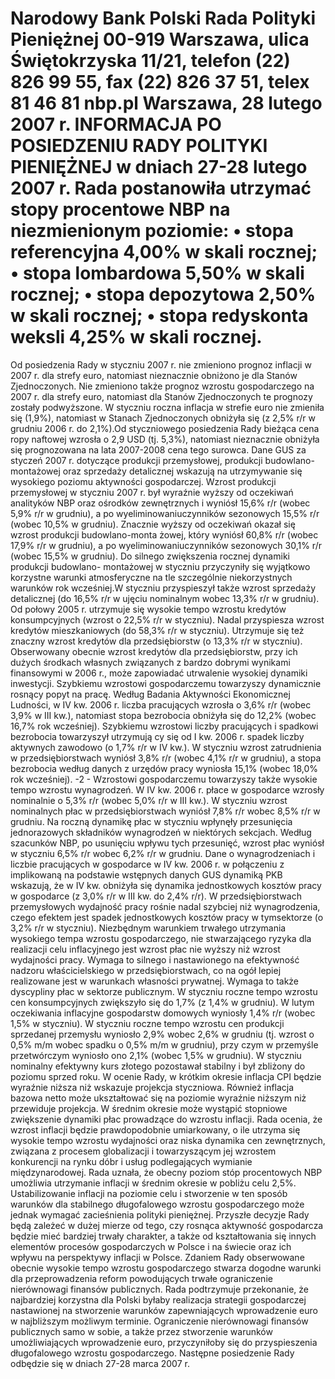 Narodowy Bank Polski
Rada Polityki Pieniężnej
00-919 Warszawa, ulica Świętokrzyska 11/21, telefon (22) 826 99 55, fax (22) 826 37 51,
telex 81 46 81 nbp.pl
Warszawa, 28 lutego 2007 r.
INFORMACJA PO POSIEDZENIU RADY POLITYKI PIENIĘŻNEJ
w dniach 27-28 lutego 2007 r.
Rada postanowiła utrzymać stopy procentowe NBP na niezmienionym poziomie:
• stopa referencyjna 4,00% w skali rocznej;
• stopa lombardowa 5,50% w skali rocznej;
• stopa depozytowa 2,50% w skali rocznej;
• stopa redyskonta weksli 4,25% w skali rocznej.
==================================================================
Od posiedzenia Rady w styczniu 2007 r. nie zmieniono prognoz inflacji w 2007 r. dla strefy
euro, natomiast nieznacznie obniżono je dla Stanów Zjednoczonych. Nie zmieniono także prognoz
wzrostu gospodarczego na 2007 r. dla strefy euro, natomiast dla Stanów Zjednoczonych te
prognozy zostały podwyższone. W styczniu roczna inflacja w strefie euro nie zmieniła się (1,9%),
natomiast w Stanach Zjednoczonych obniżyła się (z 2,5% r/r w grudniu 2006 r. do 2,1%).Od
styczniowego posiedzenia Rady bieżąca cena ropy naftowej wzrosła o 2,9 USD (tj. 5,3%),
natomiast nieznacznie obniżyła się prognozowana na lata 2007-2008 cena tego surowca.
Dane GUS za styczeń 2007 r. dotyczące produkcji przemysłowej, produkcji budowlano-
montażowej oraz sprzedaży detalicznej wskazują na utrzymywanie się wysokiego poziomu
aktywności gospodarczej. Wzrost produkcji przemysłowej w styczniu 2007 r. był wyraźnie wyższy
od oczekiwań analityków NBP oraz ośrodków zewnętrznych i wyniósł 15,6% r/r (wobec 5,9% r/r w
grudniu), a po wyeliminowaniuczynników sezonowych 15,5% r/r (wobec 10,5% w grudniu).
Znacznie wyższy od oczekiwań okazał się wzrost produkcji budowlano-monta
żowej, który wyniósł
60,8% r/r (wobec 17,9% r/r w grudniu), a po wyeliminowaniuczynników sezonowych 30,1% r/r
(wobec 15,5% w grudniu). Do silnego zwiększenia rocznej dynamiki produkcji budowlano-
montażowej w styczniu przyczyniły się wyjątkowo korzystne warunki atmosferyczne na tle
szczególnie niekorzystnych warunków rok wcześniej.W styczniu przyspieszył także wzrost
sprzedaży detalicznej (do 16,5% r/r w ujęciu nominalnym wobec 13,3% r/r w grudniu).
Od połowy 2005 r. utrzymuje się wysokie tempo wzrostu kredytów konsumpcyjnych
(wzrost o 22,5% r/r w styczniu). Nadal przyspiesza wzrost kredytów mieszkaniowych (do 58,3% r/r
w styczniu). Utrzymuje się też znaczny wzrost kredytów dla przedsiębiorstw (o 13,3% r/r w
styczniu). Obserwowany obecnie wzrost kredytów dla przedsiębiorstw, przy ich dużych środkach
własnych związanych z bardzo dobrymi wynikami finansowymi w 2006 r., może zapowiadać
utrwalenie wysokiej dynamiki inwestycji.
Szybkiemu wzrostowi gospodarczemu towarzyszy dynamicznie rosnący popyt na pracę.
Według Badania Aktywności Ekonomicznej Ludności, w IV kw. 2006 r. liczba pracujących
wzrosła o 3,6% r/r (wobec 3,9% w III kw.), natomiast stopa bezrobocia obniżyła się do 12,2%
(wobec 16,7% rok wcześniej). Szybkiemu wzrostowi liczby pracujących i spadkowi bezrobocia
towarzyszył utrzymują
cy się od I kw. 2006 r. spadek liczby aktywnych zawodowo (o 1,7% r/r w IV
kw.). W styczniu wzrost zatrudnienia w przedsiębiorstwach wyniósł 3,8% r/r (wobec 4,1% r/r w
grudniu), a stopa bezrobocia według danych z urzędów pracy wyniosła 15,1% (wobec 18,0% rok
wcześniej).
-2 -
Wzrostowi gospodarczemu towarzyszy także wysokie tempo wzrostu wynagrodzeń. W IV
kw. 2006 r. płace w gospodarce wzrosły nominalnie o 5,3% r/r (wobec 5,0% r/r w III kw.). W
styczniu wzrost nominalnych płac w przedsiębiorstwach wyniósł 7,8% r/r wobec 8,5% r/r w
grudniu. Na roczną dynamikę płac w styczniu wpłynęły przesunięcia jednorazowych składników
wynagrodzeń w niektórych sekcjach. Według szacunków NBP, po usunięciu wpływu tych
przesunięć, wzrost płac wyniósł w styczniu 6,5% r/r wobec 6,2% r/r w grudniu. Dane o
wynagrodzeniach i liczbie pracujących w gospodarce w IV kw. 2006 r. w połączeniu z implikowaną
na podstawie wstępnych danych GUS dynamiką PKB wskazują, że w IV kw. obniżyła się dynamika
jednostkowych kosztów pracy w gospodarce (z 3,0% r/r w III kw. do 2,4% r/r). W
przedsiębiorstwach przemysłowych wydajność pracy rośnie nadal szybciej niż wynagrodzenia,
czego efektem jest spadek jednostkowych kosztów pracy w tymsektorze (o 3,2% r/r w styczniu).
Niezbędnym warunkiem trwałego utrzymania wysokiego tempa wzrostu gospodarczego, nie
stwarzającego ryzyka dla realizacji celu inflacyjnego jest wzrost płac nie wyższy niż wzrost
wydajności pracy. Wymaga to silnego i nastawionego na efektywność nadzoru właścicielskiego w
przedsiębiorstwach, co na ogół lepiej realizowane jest w warunkach własności prywatnej. Wymaga
to także dyscypliny płac w sektorze publicznym.
W styczniu roczne tempo wzrostu cen konsumpcyjnych zwiększyło się do 1,7% (z 1,4% w
grudniu). W lutym oczekiwania inflacyjne gospodarstw domowych wyniosły 1,4% r/r (wobec 1,5%
w styczniu). W styczniu roczne tempo wzrostu cen produkcji sprzedanej przemysłu wyniosło 2,9%
wobec 2,6% w grudniu (tj. wzrost o 0,5% m/m wobec spadku o 0,5% m/m w grudniu), przy czym
w przemyśle przetwórczym wyniosło ono 2,1% (wobec 1,5% w grudniu). W styczniu nominalny
efektywny kurs złotego pozostawał stabilny i był zbliżony do poziomu sprzed roku.
W ocenie Rady, w krótkim okresie inflacja CPI będzie wyraźnie niższa niż wskazuje
projekcja styczniowa. Również inflacja bazowa netto może ukształtować się na poziomie
wyraźnie niższym niż przewiduje projekcja.
W średnim okresie może wystąpić stopniowe zwiększenie dynamiki płac prowadzące
do wzrostu inflacji. Rada ocenia, że wzrost inflacji będzie prawdopodobnie umiarkowany, o
ile utrzyma się wysokie tempo wzrostu wydajności oraz niska dynamika cen zewnętrznych,
związana z procesem globalizacji i towarzyszącym jej wzrostem konkurencji na rynku dóbr i
usług podlegających wymianie międzynarodowej.
Rada uznała, że obecny poziom stóp procentowych NBP umożliwia utrzymanie inflacji
w średnim okresie w pobliżu celu 2,5%. Ustabilizowanie inflacji na poziomie celu i stworzenie
w ten sposób warunków dla stabilnego długofalowego wzrostu gospodarczego może jednak
wymagać zacieśnienia polityki pieniężnej. Przyszłe decyzje Rady będą zależeć w dużej mierze
od tego, czy rosnąca aktywność gospodarcza będzie mieć bardziej trwały charakter, a także
od kształtowania się innych elementów procesów gospodarczych w Polsce i na świecie oraz ich
wpływu na perspektywy inflacji w Polsce.
Zdaniem Rady obserwowane obecnie wysokie tempo wzrostu gospodarczego stwarza
dogodne warunki dla przeprowadzenia reform powodujących trwałe ograniczenie nierównowagi
finansów publicznych. Rada podtrzymuje przekonanie, że najbardziej korzystna dla Polski byłaby
realizacja strategii gospodarczej nastawionej na stworzenie warunków zapewniających
wprowadzenie euro w najbliższym możliwym terminie. Ograniczenie nierównowagi finansów
publicznych samo w sobie, a także przez stworzenie warunków umożliwiających wprowadzenie
euro, przyczyniłoby się do przyspieszenia długofalowego wzrostu gospodarczego.
Następne posiedzenie Rady odbędzie się w dniach 27-28 marca 2007 r.
